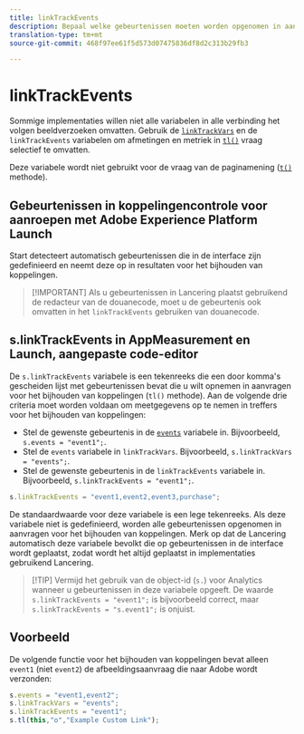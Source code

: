 ```yaml
---
title: linkTrackEvents
description: Bepaal welke gebeurtenissen moeten worden opgenomen in aanvragen voor het bijhouden van koppelingen.
translation-type: tm+mt
source-git-commit: 468f97ee61f5d573d07475836df8d2c313b29fb3

---
```



# linkTrackEvents

Sommige implementaties willen niet alle variabelen in alle verbinding het volgen beeldverzoeken omvatten. Gebruik de [`linkTrackVars`](linktrackvars.md) en de `linkTrackEvents` variabelen om afmetingen en metriek in [`tl()`](../functions/tl-method.md) vraag selectief te omvatten.

Deze variabele wordt niet gebruikt voor de vraag van de paginamening ([`t()`](../functions/t-method.md) methode).

## Gebeurtenissen in koppelingencontrole voor aanroepen met Adobe Experience Platform Launch

Start detecteert automatisch gebeurtenissen die in de interface zijn gedefinieerd en neemt deze op in resultaten voor het bijhouden van koppelingen.

> [!IMPORTANT] Als u gebeurtenissen in Lancering plaatst gebruikend de redacteur van de douanecode, moet u de gebeurtenis ook omvatten in het `linkTrackEvents` gebruiken van douanecode.

## s.linkTrackEvents in AppMeasurement en Launch, aangepaste code-editor

De `s.linkTrackEvents` variabele is een tekenreeks die een door komma&#39;s gescheiden lijst met gebeurtenissen bevat die u wilt opnemen in aanvragen voor het bijhouden van koppelingen (`tl()` methode). Aan de volgende drie criteria moet worden voldaan om meetgegevens op te nemen in treffers voor het bijhouden van koppelingen:

* Stel de gewenste gebeurtenis in de [`events`](../page-vars/events/events-overview.md) variabele in. Bijvoorbeeld, `s.events = "event1";`.
* Stel de `events` variabele in `linkTrackVars`. Bijvoorbeeld, `s.linkTrackVars = "events";`.
* Stel de gewenste gebeurtenis in de `linkTrackEvents` variabele in. Bijvoorbeeld, `s.linkTrackEvents = "event1";`.

```js
s.linkTrackEvents = "event1,event2,event3,purchase";
```

De standaardwaarde voor deze variabele is een lege tekenreeks. Als deze variabele niet is gedefinieerd, worden alle gebeurtenissen opgenomen in aanvragen voor het bijhouden van koppelingen. Merk op dat de Lancering automatisch deze variabele bevolkt die op gebeurtenissen in de interface wordt geplaatst, zodat wordt het altijd geplaatst in implementaties gebruikend Lancering.

> [!TIP] Vermijd het gebruik van de object-id (`s.`) voor Analytics wanneer u gebeurtenissen in deze variabele opgeeft. De waarde `s.linkTrackEvents = "event1";` is bijvoorbeeld correct, maar `s.linkTrackEvents = "s.event1";` is onjuist.

## Voorbeeld

De volgende functie voor het bijhouden van koppelingen bevat alleen `event1` (niet `event2`) de afbeeldingsaanvraag die naar Adobe wordt verzonden:

```js
s.events = "event1,event2";
s.linkTrackVars = "events";
s.linkTrackEvents = "event1";
s.tl(this,"o","Example Custom Link");
```
